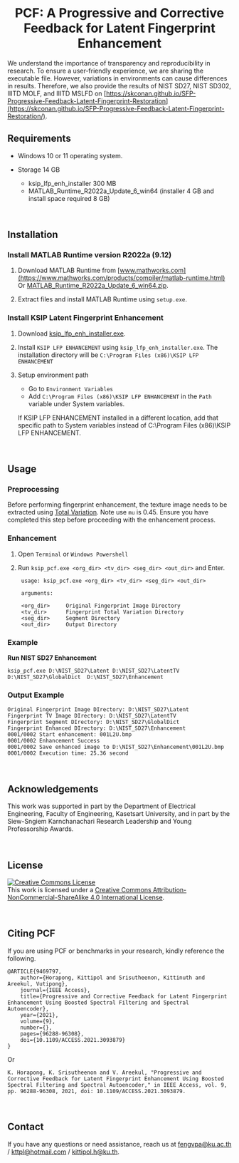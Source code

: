 # <div align="center"> PCF: A Progressive and Corrective Feedback for Latent Fingerprint Enhancement </div>

We understand the importance of transparency and reproducibility in research. To ensure a user-friendly experience, we are sharing the executable file. However, variations in environments can cause differences in results. Therefore, we also provide the results of NIST SD27, NIST SD302, IIITD MOLF, and IIITD MSLFD on [https://skconan.github.io/SFP-Progressive-Feedback-Latent-Fingerprint-Restoration](https://skconan.github.io/SFP-Progressive-Feedback-Latent-Fingerprint-Restoration/).


## <div align="left">Requirements</div>
 
- Windows 10 or 11 operating system.

- Storage 14 GB 
    
    - ksip_lfp_enh_installer 300 MB
    - MATLAB_Runtime_R2022a_Update_6_win64 (installer 4 GB and install space required 8 GB)


<br/>

## <div align="left">Installation</div>

### Install MATLAB Runtime version R2022a (9.12)

1. Download MATLAB Runtime from [www.mathworks.com](https://www.mathworks.com/products/compiler/matlab-runtime.html) Or [MATLAB_Runtime_R2022a_Update_6_win64.zip](https://drive.google.com/file/d/1UGLNieWDnR3yDj5UOEOA-MRmD9vIVjfA/view?usp=sharing)</b>.

2. Extract files and install MATLAB Runtime using `setup.exe`.

### Install KSIP Latent Fingerprint Enhancement

1. Download [ksip_lfp_enh_installer.exe](https://drive.google.com/file/d/1XMiQDv1-4gyGhQQmsdIZbsQh8z3kMkMS/view?usp=sharing)</b>.

2. Install `KSIP LFP ENHANCEMENT` using `ksip_lfp_enh_installer.exe`. The installation directory will be `C:\Program Files (x86)\KSIP LFP ENHANCEMENT`

3. Setup environment path 
	- Go to `Environment Variables`
	- Add `C:\Program Files (x86)\KSIP LFP ENHANCEMENT` in the `Path` variable under System variables. 

    If KSIP LFP ENHANCEMENT installed in a different location, add that specific path to System variables instead of C:\Program Files (x86)\KSIP LFP ENHANCEMENT.


<br/>

## <div align="left">Usage</div>

### Preprocessing

Before performing fingerprint enhancement, the texture image needs to be extracted using [Total Variation](https://www.mathworks.com/matlabcentral/fileexchange/43600-deconvtv-fast-algorithm-for-total-variation-deconvolution). Note use `mu` is 0.45. Ensure you have completed this step before proceeding with the enhancement process.


### Enhancement

1. Open `Terminal` or `Windows Powershell`

2. Run `ksip_pcf.exe <org_dir> <tv_dir> <seg_dir> <out_dir>` and Enter. 

        usage: ksip_pcf.exe <org_dir> <tv_dir> <seg_dir> <out_dir>

        arguments:
        
        <org_dir>     Original Fingerprint Image Directory
        <tv_dir>      Fingerprint Total Variation Directory
        <seg_dir>     Segment Directory
        <out_dir>     Output Directory
	
### Example

<b> Run NIST SD27 Enhancement </b>

    ksip_pcf.exe D:\NIST_SD27\Latent D:\NIST_SD27\LatentTV D:\NIST_SD27\GlobalDict  D:\NIST_SD27\Enhancement

### Output Example

    Original Fingerprint Image DIrectory: D:\NIST_SD27\Latent
    Fingerprint TV Image DIrectory: D:\NIST_SD27\LatentTV
    Fingerprint Segment DIrectory: D:\NIST_SD27\GlobalDict
    Fingerprint Enhanced DIrectory: D:\NIST_SD27\Enhancement
    0001/0002 Start enhancement: 001L2U.bmp
    0001/0002 Enhancement Success
    0001/0002 Save enhanced image to D:\NIST_SD27\Enhancement\001L2U.bmp
    0001/0002 Execution time: 25.36 second

<br/>

## <div align="left"> Acknowledgements </div>

This work was supported in part by the Department of Electrical Engineering, Faculty of Engineering, Kasetsart University, and in part by the Siew-Sngiem Karnchanachari Research Leadership and Young Professorship Awards.

<br/>


## <div align="left">License</div>

<a rel="license" href="http://creativecommons.org/licenses/by-nc-sa/4.0/"><img alt="Creative Commons License" style="border-width:0" src="https://i.creativecommons.org/l/by-nc-sa/4.0/88x31.png" /></a><br />This work is licensed under a <a rel="license" href="http://creativecommons.org/licenses/by-nc-sa/4.0/">Creative Commons Attribution-NonCommercial-ShareAlike 4.0 International License</a>.

<br/>


## <div align="left">Citing PCF</div>

If you are using PCF or benchmarks in your research, kindly reference the following.


    @ARTICLE{9469797,
        author={Horapong, Kittipol and Srisutheenon, Kittinuth and Areekul, Vutipong},
        journal={IEEE Access}, 
        title={Progressive and Corrective Feedback for Latent Fingerprint Enhancement Using Boosted Spectral Filtering and Spectral Autoencoder}, 
        year={2021},
        volume={9},
        number={},
        pages={96288-96308},
        doi={10.1109/ACCESS.2021.3093879}
    }

Or

    K. Horapong, K. Srisutheenon and V. Areekul, "Progressive and Corrective Feedback for Latent Fingerprint Enhancement Using Boosted Spectral Filtering and Spectral Autoencoder," in IEEE Access, vol. 9, pp. 96288-96308, 2021, doi: 10.1109/ACCESS.2021.3093879.


<br/>

## <div align="left">Contact</div>

If you have any questions or need assistance, reach us at fengvpa@ku.ac.th / kttpl@hotmail.com / kittipol.h@ku.th.
